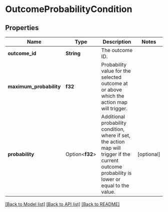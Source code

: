 # OutcomeProbabilityCondition

## Properties

Name | Type | Description | Notes
------------ | ------------- | ------------- | -------------
**outcome_id** | **String** | The outcome ID. | 
**maximum_probability** | **f32** | Probability value for the selected outcome at or above which the action map will trigger. | 
**probability** | Option<**f32**> | Additional probability condition, where if set, the action map will trigger if the current outcome probability is lower or equal to the value. | [optional]

[[Back to Model list]](../README.md#documentation-for-models) [[Back to API list]](../README.md#documentation-for-api-endpoints) [[Back to README]](../README.md)


